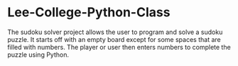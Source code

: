 # Lee-College-Python-Class
The sudoku solver project allows the user to program and solve a sudoku puzzle. 
It starts off with an empty board except for some spaces that are filled with numbers.
The player or user then enters numbers to complete the puzzle using Python.
